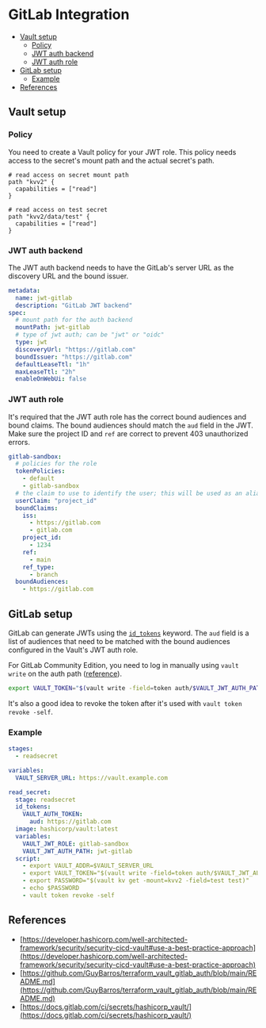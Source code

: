 # GitLab Integration

- [Vault setup](#vault-setup)
  - [Policy](#policy)
  - [JWT auth backend](#jwt-auth-backend)
  - [JWT auth role](#jwt-auth-role)
- [GitLab setup](#gitlab-setup)
  - [Example](#example)
- [References](#references)

## Vault setup

### Policy

You need to create a Vault policy for your JWT role. This policy needs access to the secret's mount path and the actual secret's path.

```hcl
# read access on secret mount path
path "kvv2" {
  capabilities = ["read"]
}

# read access on test secret
path "kvv2/data/test" {
  capabilities = ["read"]
}
```

### JWT auth backend

The JWT auth backend needs to have the GitLab's server URL as the discovery URL and the bound issuer.

```yaml
metadata:
  name: jwt-gitlab
  description: "GitLab JWT backend"
spec:
  # mount path for the auth backend
  mountPath: jwt-gitlab
  # type of jwt auth; can be "jwt" or "oidc"
  type: jwt
  discoveryUrl: "https://gitlab.com"
  boundIssuer: "https://gitlab.com"
  defaultLeaseTtl: "1h"
  maxLeaseTtl: "2h"
  enableOnWebUi: false
```

### JWT auth role

It's required that the JWT auth role has the correct bound audiences and bound claims. The bound audiences should match the `aud` field in the JWT. Make sure the project ID and `ref` are correct to prevent 403 unauthorized errors.

```yaml
gitlab-sandbox:
  # policies for the role
  tokenPolicies:
    - default
    - gitlab-sandbox
  # the claim to use to identify the user; this will be used as an alias for the entity in vault
  userClaim: "project_id"
  boundClaims:
    iss:
      - https://gitlab.com
      - gitlab.com
    project_id:
      - 1234
    ref:
      - main
    ref_type:
      - branch
  boundAudiences:
    - https://gitlab.com
```

## GitLab setup

GitLab can generate JWTs using the [`id_tokens`](https://docs.gitlab.com/ci/yaml/#id_tokens) keyword. The `aud` field is a list of audiences that need to be matched with the bound audiences configured in the Vault's JWT auth role.

For GitLab Community Edition, you need to log in manually using `vault write` on the auth path ([reference](https://developer.hashicorp.com/well-architected-framework/security/security-cicd-vault#gitlab)).

```bash
export VAULT_TOKEN="$(vault write -field=token auth/$VAULT_JWT_AUTH_PATH/login role=$VAULT_JWT_ROLE jwt=$VAULT_AUTH_TOKEN)"
```

It's also a good idea to revoke the token after it's used with `vault token revoke -self`.

### Example

```.gitlab-ci.yml
stages:
  - readsecret

variables:
  VAULT_SERVER_URL: https://vault.example.com

read_secret:
  stage: readsecret
  id_tokens:
    VAULT_AUTH_TOKEN:
      aud: https://gitlab.com
  image: hashicorp/vault:latest
  variables:
    VAULT_JWT_ROLE: gitlab-sandbox
    VAULT_JWT_AUTH_PATH: jwt-gitlab
  script:
    - export VAULT_ADDR=$VAULT_SERVER_URL
    - export VAULT_TOKEN="$(vault write -field=token auth/$VAULT_JWT_AUTH_PATH/login role=$VAULT_JWT_ROLE jwt=$VAULT_AUTH_TOKEN)"
    - export PASSWORD="$(vault kv get -mount=kvv2 -field=test test)"
    - echo $PASSWORD
    - vault token revoke -self
```

## References

- [https://developer.hashicorp.com/well-architected-framework/security/security-cicd-vault#use-a-best-practice-approach](https://developer.hashicorp.com/well-architected-framework/security/security-cicd-vault#use-a-best-practice-approach)
- [https://github.com/GuyBarros/terraform_vault_gitlab_auth/blob/main/README.md](https://github.com/GuyBarros/terraform_vault_gitlab_auth/blob/main/README.md)
- [https://docs.gitlab.com/ci/secrets/hashicorp_vault/](https://docs.gitlab.com/ci/secrets/hashicorp_vault/)
